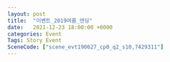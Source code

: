 ```yaml
---
layout: post
title:  "이벤트_2019여름_엔딩"
date:   2021-12-23 18:00:00 +0000
categories: Event
Tags: Story Event
SceneCode: ["scene_evt190627_cp0_q2_s10,7429311"]
---
```

